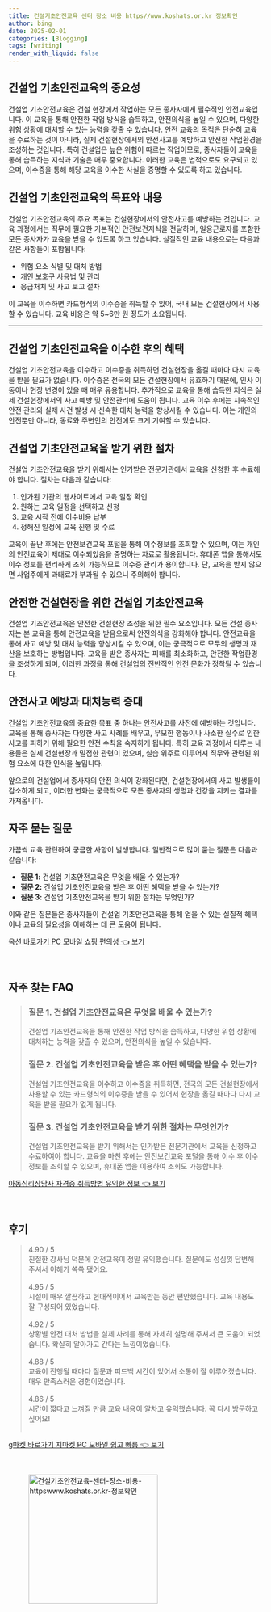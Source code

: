 ```yaml
---
title: 건설기초안전교육 센터 장소 비용 https//www.koshats.or.kr 정보확인
author: bing
date: 2025-02-01
categories: [Blogging]
tags: [writing]
render_with_liquid: false
---
```



<h2 id='건설업 기초안전교육의 중요성'>건설업 기초안전교육의 중요성</h2>

<p>건설업 기초안전교육은 건설 현장에서 작업하는 모든 종사자에게 필수적인 안전교육입니다. 이 교육을 통해 안전한 작업 방식을 습득하고, 안전의식을 높일 수 있으며, 다양한 위험 상황에 대처할 수 있는 능력을 갖출 수 있습니다. 안전 교육의 목적은 단순히 교육을 수료하는 것이 아니라, 실제 건설현장에서의 안전사고를 예방하고 안전한 작업환경을 조성하는 것입니다. 특히 건설업은 높은 위험이 따르는 작업이므로, 종사자들이 교육을 통해 습득하는 지식과 기술은 매우 중요합니다. 이러한 교육은 법적으로도 요구되고 있으며, 이수증을 통해 해당 교육을 이수한 사실을 증명할 수 있도록 하고 있습니다.</p>

<h2 id='목표와 내용'>건설업 기초안전교육의 목표와 내용</h2>

<p>건설업 기초안전교육의 주요 목표는 건설현장에서의 안전사고를 예방하는 것입니다. 교육 과정에서는 직무에 필요한 기본적인 안전보건지식을 전달하며, 일용근로자를 포함한 모든 종사자가 교육을 받을 수 있도록 하고 있습니다. 실질적인 교육 내용으로는 다음과 같은 사항들이 포함됩니다:</p>

<ul>
    <li>위험 요소 식별 및 대처 방법</li>
    <li>개인 보호구 사용법 및 관리</li>
    <li>응급처치 및 사고 보고 절차</li>
</ul>

<p>이 교육을 이수하면 카드형식의 이수증을 취득할 수 있어, 국내 모든 건설현장에서 사용할 수 있습니다. 교육 비용은 약 5~6만 원 정도가 소요됩니다.</p>

<hr />

<h2 id='교육 이수 후 혜택'>건설업 기초안전교육을 이수한 후의 혜택</h2>

<p>건설업 기초안전교육을 이수하고 이수증을 취득하면 건설현장을 옮길 때마다 다시 교육을 받을 필요가 없습니다. 이수증은 전국의 모든 건설현장에서 유효하기 때문에, 인사 이동이나 현장 변경이 있을 때 매우 유용합니다. 추가적으로 교육을 통해 습득한 지식은 실제 건설현장에서의 사고 예방 및 안전관리에 도움이 됩니다. 교육 이수 후에는 지속적인 안전 관리와 실제 사건 발생 시 신속한 대처 능력을 향상시킬 수 있습니다. 이는 개인의 안전뿐만 아니라, 동료와 주변인의 안전에도 크게 기여할 수 있습니다.</p>

<h2 id='교육 신청 절차'>건설업 기초안전교육을 받기 위한 절차</h2>

<p>건설업 기초안전교육을 받기 위해서는 인가받은 전문기관에서 교육을 신청한 후 수료해야 합니다. 절차는 다음과 같습니다:</p>

<ol>
    <li>인가된 기관의 웹사이트에서 교육 일정 확인</li>
    <li>원하는 교육 일정을 선택하고 신청</li>
    <li>교육 시작 전에 이수비용 납부</li>
    <li>정해진 일정에 교육 진행 및 수료</li>
</ol>

<p>교육이 끝난 후에는 안전보건교육 포털을 통해 이수정보를 조회할 수 있으며, 이는 개인의 안전교육이 제대로 이수되었음을 증명하는 자료로 활용됩니다. 휴대폰 앱을 통해서도 이수 정보를 편리하게 조회 가능하므로 이수증 관리가 용이합니다. 단, 교육을 받지 않으면 사업주에게 과태료가 부과될 수 있으니 주의해야 합니다.</p>

<h2 id='안전한 건설현장을 위한 교육'>안전한 건설현장을 위한 건설업 기초안전교육</h2>

<p>건설업 기초안전교육은 안전한 건설현장 조성을 위한 필수 요소입니다. 모든 건설 종사자는 본 교육을 통해 안전교육을 받음으로써 안전의식을 강화해야 합니다. 안전교육을 통해 사고 예방 및 대처 능력을 향상시킬 수 있으며, 이는 궁극적으로 모두의 생명과 재산을 보호하는 방법입니다. 교육을 받은 종사자는 피해를 최소화하고, 안전한 작업환경을 조성하게 되며, 이러한 과정을 통해 건설업의 전반적인 안전 문화가 정착될 수 있습니다.</p>

<h2 id='안전사의 예방과 대처능력'>안전사고 예방과 대처능력 증대</h2>

<p>건설업 기초안전교육의 중요한 목표 중 하나는 안전사고를 사전에 예방하는 것입니다. 교육을 통해 종사자는 다양한 사고 사례를 배우고, 무모한 행동이나 사소한 실수로 인한 사고를 피하기 위해 필요한 안전 수칙을 숙지하게 됩니다. 특히 교육 과정에서 다루는 내용들은 실제 건설현장과 밀접한 관련이 있으며, 실습 위주로 이루어져 직무와 관련된 위험 요소에 대한 인식을 높입니다.</p>

<p>앞으로의 건설업에서 종사자의 안전 의식이 강화된다면, 건설현장에서의 사고 발생률이 감소하게 되고, 이러한 변화는 궁극적으로 모든 종사자의 생명과 건강을 지키는 결과를 가져옵니다.</p>

<h2 id='자주 묻는 질문'>자주 묻는 질문</h2>

<p>가끔씩 교육 관련하여 궁금한 사항이 발생합니다. 일반적으로 많이 묻는 질문은 다음과 같습니다:</p>

<ul>
    <li><b>질문 1:</b> 건설업 기초안전교육은 무엇을 배울 수 있는가?</li>
    <li><b>질문 2:</b> 건설업 기초안전교육을 받은 후 어떤 혜택을 받을 수 있는가?</li>
    <li><b>질문 3:</b> 건설업 기초안전교육을 받기 위한 절차는 무엇인가?</li>
</ul>

<p>이와 같은 질문들은 종사자들이 건설업 기초안전교육을 통해 얻을 수 있는 실질적 혜택이나 교육의 필요성을 이해하는 데 큰 도움이 됩니다.</p>


<p><a class="click-button" title="옥션 바로가기 PC 모바일 쇼핑 편의성" href="https://greenforu.github.io/posts/%EC%98%A5%EC%85%98-%EB%B0%94%EB%A1%9C%EA%B0%80%EA%B8%B0-PC-%EB%AA%A8%EB%B0%94%EC%9D%BC-%EC%87%BC%ED%95%91-%ED%8E%B8%EC%9D%98%EC%84%B1/" rel="dofollow">옥션 바로가기 PC 모바일 쇼핑 편의성 👈 보기</a></p><br>
<h2 id='자주_찾는_FAQ'>자주 찾는 FAQ</h2>
<div itemscope="" itemtype="https://schema.org/FAQPage"> 
<blockquote> 
<div itemscope="" itemprop="mainEntity" itemtype="https://schema.org/Question"> 
<h3 itemprop="name">질문 1. 건설업 기초안전교육은 무엇을 배울 수 있는가?</h3> 
<div itemscope="" itemprop="acceptedAnswer" itemtype="https://schema.org/Answer"> 
<span itemprop="text"> 
<p>건설업 기초안전교육을 통해 안전한 작업 방식을 습득하고, 다양한 위험 상황에 대처하는 능력을 갖출 수 있으며, 안전의식을 높일 수 있습니다.</p> 
</span> 
</div> 
</div> 
<div itemscope="" itemprop="mainEntity" itemtype="https://schema.org/Question"> 
<h3 itemprop="name">질문 2. 건설업 기초안전교육을 받은 후 어떤 혜택을 받을 수 있는가?</h3> 
<div itemscope="" itemprop="acceptedAnswer" itemtype="https://schema.org/Answer"> 
<span itemprop="text"> 
<p>건설업 기초안전교육을 이수하고 이수증을 취득하면, 전국의 모든 건설현장에서 사용할 수 있는 카드형식의 이수증을 받을 수 있어서 현장을 옮길 때마다 다시 교육을 받을 필요가 없게 됩니다.</p> 
</span> 
</div> 
</div> 
<div itemscope="" itemprop="mainEntity" itemtype="https://schema.org/Question"> 
<h3 itemprop="name">질문 3. 건설업 기초안전교육을 받기 위한 절차는 무엇인가?</h3> 
<div itemscope="" itemprop="acceptedAnswer" itemtype="https://schema.org/Answer"> 
<span itemprop="text"> 
<p>건설업 기초안전교육을 받기 위해서는 인가받은 전문기관에서 교육을 신청하고 수료하여야 합니다. 교육을 마친 후에는 안전보건교육 포털을 통해 이수 후 이수 정보를 조회할 수 있으며, 휴대폰 앱을 이용하여 조회도 가능합니다.</p> 
</span> 
</div> 
</div> 
</blockquote> 
</div>
<p><a class="click-button" title="아동심리상담사 자격증 취득방법 유익한 정보" href="https://greenforu.github.io/posts/%EC%95%84%EB%8F%99%EC%8B%AC%EB%A6%AC%EC%83%81%EB%8B%B4%EC%82%AC-%EC%9E%90%EA%B2%A9%EC%A6%9D-%EC%B7%A8%EB%93%9D%EB%B0%A9%EB%B2%95-%EC%9C%A0%EC%9D%B5%ED%95%9C-%EC%A0%95%EB%B3%B4/" rel="dofollow">아동심리상담사 자격증 취득방법 유익한 정보 👈 보기</a></p><br>
<h2 id='후기'>후기</h2>
<div itemscope itemtype="https://schema.org/Product">
  <blockquote>
  <div itemprop="review" itemscope itemtype="https://schema.org/Review">
      <div itemprop="reviewRating" itemscope itemtype="https://schema.org/Rating"> <span itemprop="ratingValue">4.90</span> / <span itemprop="bestRating">5</span> </div>
      <span itemprop="reviewBody">친절한 강사님 덕분에 안전교육이 정말 유익했습니다. 질문에도 성심껏 답변해 주셔서 이해가 쏙쏙 됐어요.</span>
  </div>
  <br>
  <div itemprop="review" itemscope itemtype="https://schema.org/Review">
      <div itemprop="reviewRating" itemscope itemtype="https://schema.org/Rating"> <span itemprop="ratingValue">4.95</span> / <span itemprop="bestRating">5</span> </div>
      <span itemprop="reviewBody">시설이 매우 깔끔하고 현대적이어서 교육받는 동안 편안했습니다. 교육 내용도 잘 구성되어 있었습니다.</span>
  </div>
  <br>
  <div itemprop="review" itemscope itemtype="https://schema.org/Review">
      <div itemprop="reviewRating" itemscope itemtype="https://schema.org/Rating"> <span itemprop="ratingValue">4.92</span> / <span itemprop="bestRating">5</span> </div>
      <span itemprop="reviewBody">상황별 안전 대처 방법을 실제 사례를 통해 자세히 설명해 주셔서 큰 도움이 되었습니다. 확실히 알아가고 간다는 느낌이었습니다.</span>
  </div>
  <br>
  <div itemprop="review" itemscope itemtype="https://schema.org/Review">
      <div itemprop="reviewRating" itemscope itemtype="https://schema.org/Rating"> <span itemprop="ratingValue">4.88</span> / <span itemprop="bestRating">5</span> </div>
      <span itemprop="reviewBody">교육이 진행될 때마다 질문과 피드백 시간이 있어서 소통이 잘 이루어졌습니다. 매우 만족스러운 경험이었습니다.</span>
  </div>
  <br>
  <div itemprop="review" itemscope itemtype="https://schema.org/Review">
      <div itemprop="reviewRating" itemscope itemtype="https://schema.org/Rating"> <span itemprop="ratingValue">4.86</span> / <span itemprop="bestRating">5</span> </div>
      <span itemprop="reviewBody">시간이 짧다고 느껴질 만큼 교육 내용이 알차고 유익했습니다. 꼭 다시 방문하고 싶어요!</span>
  </div>
  <br>
  </blockquote>
</div>
<p><a class="click-button" title="g마켓 바로가기 지마켓 PC 모바일 쉽고 빠름" href="https://greenforu.github.io/posts/g%EB%A7%88%EC%BC%93-%EB%B0%94%EB%A1%9C%EA%B0%80%EA%B8%B0-%EC%A7%80%EB%A7%88%EC%BC%93-PC-%EB%AA%A8%EB%B0%94%EC%9D%BC-%EC%89%BD%EA%B3%A0-%EB%B9%A0%EB%A6%84/" rel="dofollow">g마켓 바로가기 지마켓 PC 모바일 쉽고 빠름 👈 보기</a></p><br>
<figure class="image"><img src="https://greenforu.github.io/assets/img/thumbnail/건설기초안전교육-센터-장소-비용-httpswww.koshats.or.kr-정보확인.webp" alt="건설기초안전교육-센터-장소-비용-httpswww.koshats.or.kr-정보확인" width="256" height="256"></figure>